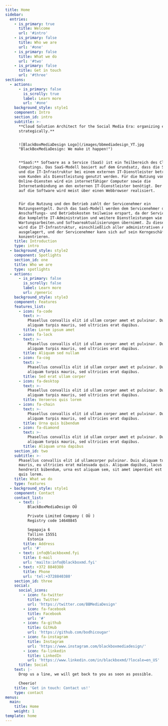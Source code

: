 ```yaml
---
title: Home
sidebar:
  entries:
    - is_primary: true
      title: Welcome
      url: '#intro'
    - is_primary: false
      title: Who we are
      url: '#one'
    - is_primary: false
      title: What we do
      url: '#two'
    - is_primary: false
      title: Get in touch
      url: '#three'
sections:
  - actions:
      - is_primary: false
        is_scrolly: true
        label: Learn more
        url: '#one'
    background_style: style1
    component: Intro
    section_id: intro
    subtitle: >-
      **Cloud Solution Architect for the Social Media Era: organizing entities
      strategically.**


      ![BlackBoxMediaDesign Logo](/images/bbmediadesign_YT.jpg
      "BlackBoxMediaDesign: We make it happen!")


      **SaaS:** Software as a Service (SaaS) ist ein Teilbereich des Cloud
      Computings. Das SaaS-Modell basiert auf dem Grundsatz, dass die Software
      und die IT-Infrastruktur bei einem externen IT-Dienstleister betrieben und
      vom Kunden als Dienstleistung genutzt werden. Für die Nutzung von
      Online-Diensten wird ein internetfähiger Computer sowie die
      Internetanbindung an den externen IT-Dienstleister benötigt. Der Zugriff
      auf die Software wird meist über einen Webbrowser realisiert.


      Für die Nutzung und den Betrieb zahlt der Servicenehmer ein
      Nutzungsentgelt. Durch das SaaS-Modell werden dem Servicenehmer die
      Anschaffungs- und Betriebskosten teilweise erspart, da der Servicegeber
      die komplette IT-Administration und weitere Dienstleistungen wie
      Wartungsarbeiten.und Softwareaktualisierungen übernimmt. Zu diesem Zweck
      wird die IT-Infrastruktur, einschließlich aller administrativen Aufgaben,
      ausgelagert, und der Servicenehmer kann sich auf sein Kerngeschäft
      konzentrieren.
    title: Introduction
    type: intro
  - background_style: style2
    component: Spotlights
    section_id: one
    title: Who we are
    type: spotlights
  - actions:
      - is_primary: false
        is_scrolly: false
        label: Learn more
        url: /generic
    background_style: style3
    component: Features
    features_list:
      - icon: fa-code
        text: >-
          Phasellus convallis elit id ullam corper amet et pulvinar. Duis
          aliquam turpis mauris, sed ultricies erat dapibus.
        title: Lorem ipsum amet
      - icon: fa-lock
        text: >-
          Phasellus convallis elit id ullam corper amet et pulvinar. Duis
          aliquam turpis mauris, sed ultricies erat dapibus.
        title: Aliquam sed nullam
      - icon: fa-cog
        text: >-
          Phasellus convallis elit id ullam corper amet et pulvinar. Duis
          aliquam turpis mauris, sed ultricies erat dapibus.
        title: Sed erat ullam corper
      - icon: fa-desktop
        text: >-
          Phasellus convallis elit id ullam corper amet et pulvinar. Duis
          aliquam turpis mauris, sed ultricies erat dapibus.
        title: Veroeros quis lorem
      - icon: fa-chain
        text: >-
          Phasellus convallis elit id ullam corper amet et pulvinar. Duis
          aliquam turpis mauris, sed ultricies erat dapibus.
        title: Urna quis bibendum
      - icon: fa-diamond
        text: >-
          Phasellus convallis elit id ullam corper amet et pulvinar. Duis
          aliquam turpis mauris, sed ultricies erat dapibus.
        title: Aliquam urna dapibus
    section_id: two
    subtitle: >-
      Phasellus convallis elit id ullamcorper pulvinar. Duis aliquam turpis
      mauris, eu ultricies erat malesuada quis. Aliquam dapibus, lacus eget
      hendrerit bibendum, urna est aliquam sem, sit amet imperdiet est velit
      quis lorem.
    title: What we do
    type: features
  - background_style: style1
    component: Contact
    contact_list:
      - text: |-
          BlackBoxMediaDesign OÜ

          Private Limited Company ( OÜ )
          Registry code 14648845

          Sepapaja 6
          Tallinn 15551
          Estonia
        title: Address
        url: '#'
      - text: info@blackboxmd.fyi
        title: E-mail
        url: 'mailto:info@blackboxmd.fyi'
      - text: +372 8840380
        title: Phone
        url: 'tel:+3728840380'
    section_id: three
    social:
      social_icons:
        - icon: fa-twitter
          title: Twitter
          url: 'https://twitter.com/BBMediaDesign'
        - icon: fa-facebook
          title: Facebook
          url: '#'
        - icon: fa-github
          title: GitHub
          url: 'https://github.com/bodhicougar'
        - icon: fa-instagram
          title: Instagram
          url: 'https://www.instagram.com/blackboxmediadesign/'
        - icon: fa-linkedin
          title: LinkedIn
          url: 'https://www.linkedin.com/in/blackboxmd/?locale=en_US'
      title: Social
    text: |-
      Drop us a line, we will get back to you as soon as possible.

      Cheerio!
    title: 'Get in touch: Contact us!'
    type: contact
menus:
  main:
    title: Home
    weight: 1
template: home
---
```


